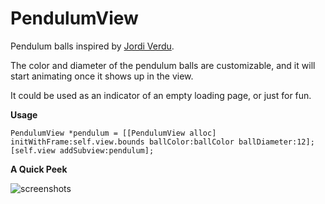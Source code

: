 PendulumView
============

Pendulum balls inspired by [Jordi Verdu](http://dribbble.com/shots/963799-Animation-Loading-gif?list=searches&tag=loading).

The color and diameter of the pendulum balls are customizable, and it will start animating once it shows up in the view.

It could be used as an indicator of an empty loading page, or just for fun.

**Usage**

    PendulumView *pendulum = [[PendulumView alloc] initWithFrame:self.view.bounds ballColor:ballColor ballDiameter:12];
    [self.view addSubview:pendulum];

**A Quick Peek**


![screenshots](https://f.cloud.github.com/assets/4316898/1985398/a609681e-843d-11e3-8072-762e0ca3f75f.gif)
